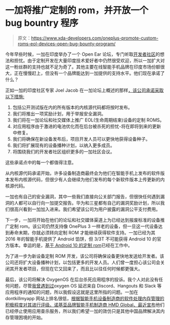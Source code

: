 # 一加将推广定制的 rom，并开放一个 bug bountry 程序

> 原文：<https://www.xda-developers.com/oneplus-promote-custom-roms-eol-devices-open-bug-bounty-program/>

今年早些时候，一加在印度举办了一个 Open Ear 论坛，专门听取[开发者社区](https://www.xda-developers.com/oneplus-announces-open-ears-forum-india-developer-community/)的想法和担忧。由于定制开发在大量印度技术爱好者中仍然很受欢迎，所以一加扩大对这一粉丝群的支持也就不足为奇了。其他主要在线智能手机品牌在印度市场份额很大，正在慢慢赶上，但没有一个品牌能达到一加提供的支持水平。他们现在承诺了什么？

正如一加的印度社区专家 Joel Jacob 在一加论坛上概述的那样[，该公司承诺采取以下措施:](https://forums.oneplus.com/threads/recap-open-ears-forum-developer-community-goa-india.1101974/)

1.  包括公开测试版在内的所有版本的内核源代码都将按时发布。
2.  我们将推出一项奖励计划，用于举报安全漏洞。
3.  我们将在一加论坛和社交媒体上推广 EOL(生命周期结束)设备的定制 ROMS。
4.  对应用程序由于激进的电池优化而在后台被杀死的担忧-将在即将到来的更新中修复。
5.  我们将确保在新设备发布后，项目开发人员可以更快地获得设备种子。
6.  我们将扩展现有的设备播种计划，以纳入更多成员。
7.  将围绕我们的开发者社区组织更多的一加社区会议。

这些承诺点中的每一个都值得注意。

从内核源代码承诺开始，许多设备制造商最终会为他们在智能手机上发布的软件版本发布内核源代码，但很少有人会继续为他们发布的每个新软件版本上传更新的内核源代码。

一加也有自己的安全漏洞，其中一些我们直接向公关部门报告，但很快任何遇到漏洞的人都可以自行向一加提交报告。华为和三星都有自己的漏洞奖励计划，所以我们很高兴看到一加加入进来。我们希望该公司为用户披露的漏洞公平支付费用。

下一步，一加将开始在他们的论坛和社交媒体渠道上为已经达到报废标准的设备推广定制 rom。该公司仍然支持像 OnePlus 3 一样老的设备，但一旦这一代设备达到寿命末期，你就必须转向定制 ROM 才能继续获得软件支持。一加已经为其 2016 年的智能手机提供了 Android 馅饼，但 3/3T 不可能获得 Android 10 的官方版本。幸运的是，[基于 Android 10 的定制 rom](https://xda-developers.com/tag/android10)已经在工作中。

为了进一步为新设备定制 ROM 开发，该公司将确保设备更快地发送给开发者。该公司还将扩大设备播种计划，以包括更多的开发人员。人们曾一度担心该公司会关闭其开发者项目，但现在它又回来了，而且比以往任何时候都更强大。

最后，该公司将解决 OxygenOS 在后台杀死应用程序的投诉。我个人对此没有任何问题，尽管[我曾遇到过](https://www.xda-developers.com/oneplus-7-pro-review/)oxygen OS 延迟来自 Discord、Hangouts 和 Slack 等应用程序的通知的问题，所以我假设这就是这里所指的问题。一加在 dontkillmyapp 网站上排名很低，[根据智能手机设备制造商的软件处理内存管理的积极程度对其进行评级。诺基亚品牌智能手机制造商 HMD Global、](https://www.xda-developers.com/phone-software-killing-apps-background/)[最近宣布](https://www.xda-developers.com/hmd-global-stop-evenwell-app-killing-nokia-phones/)他们已经停止使用应用查杀服务，所以我们希望一加的效仿只是其他中国品牌解决其内存管理困境的开始。